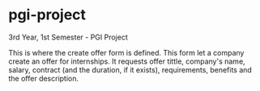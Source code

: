 # pgi-project
3rd Year, 1st Semester - PGI Project 

This is where the create offer form is defined.
This form let a company create an offer for internships.
It requests offer tittle, company's name, salary, contract (and the duration, if it exists), requirements, benefits and the offer description.
